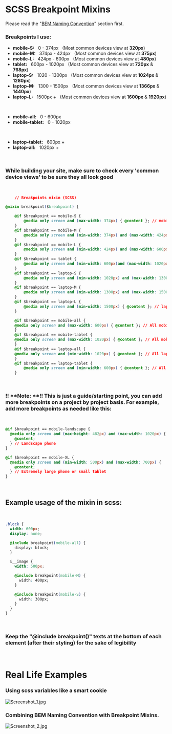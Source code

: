 # SCSS Breakpoint Mixins

Please read the "[BEM Naming Convention](<BEM Naming Convention.md>)" section first.
<br />

### Breakpoints I use:

-   **mobile-S:** &nbsp; 0 - 374px &nbsp; (Most common devices view at **320px**)
-   **mobile-M:** &nbsp; 374px - 424px &nbsp; (Most common devices view at **375px**)
-   **mobile-L:** &nbsp; 424px - 600px &nbsp; (Most common devices view at **480px**)
-   **tablet:** &nbsp; 600px - 1020px &nbsp; (Most common devices view at **720px** & **768px**)
-   **laptop-S:** &nbsp; 1020 - 1300px &nbsp; (Most common devices view at **1024px** & **1280px**)
-   **laptop-M:** &nbsp; 1300 - 1500px &nbsp; (Most common devices view at **1366px** & **1440px**)
-   **laptop-L:** &nbsp; 1500px + &nbsp; (Most common devices view at **1600px** & **1920px**)

<br />

-   **mobile-all:** &nbsp; 0 - 600px
-   **mobile-tablet:** &nbsp; 0 - 1020px
   
<br />

-   **laptop-tablet:** &nbsp; 600px +
-   **laptop-all:** &nbsp; 1020px +
<br />

### While building your site, make sure to check every 'common device views' to be sure they all look good

<br />

```css
    // Breakpoints mixin (SCSS)

@mixin breakpoint($breakpoint) {

    @if $breakpoint == mobile-S {
        @media only screen and (max-width: 374px) { @content }; // mobile-S: 0 - 374px (commonly 320px)
    }
    @if $breakpoint == mobile-M {
        @media only screen and (min-width: 374px) and (max-width: 424px) { @content }; // mobile-M: 374px - 424px (commonly 375px)
    }
    @if $breakpoint == mobile-L {
        @media only screen and (min-width: 424px) and (max-width: 600px) { @content }; // mobile-L:   424px - 600px (commonly 480px)
    }
    @if $breakpoint == tablet {
        @media only screen and (min-width: 600px)and (max-width: 1020px) { @content }; // tablet: 600px - 1020px (commonly 720px & 768px)
    }
    @if $breakpoint == laptop-S {
        @media only screen and (min-width: 1020px) and (max-width: 1300px) { @content }; // laptop-S: 1020 - 1300px (commonly 1024px & 1280px)
    }
    @if $breakpoint == laptop-M {
        @media only screen and (min-width: 1300px) and (max-width: 1500px) { @content }; // laptop-M: 1300 - 1500px (commonly 1366px & 1440px)
    }
    @if $breakpoint == laptop-L {
        @media only screen and (min-width: 1500px) { @content }; // laptop-L: 1500px + (commonly 1600px & 1920px)
    }

    @if $breakpoint == mobile-all {
	@media only screen and (max-width: 600px) { @content }; // All mobile breakpoints
	}
    @if $breakpoint == mobile-tablet {
	@media only screen and (max-width: 1020px) { @content }; // All mobile breakpoints + tablet
    }
    @if $breakpoint == laptop-all {
	@media only screen and (min-width: 1020px) { @content }; // All laptop breakpoints
    }
    @if $breakpoint == laptop-tablet {
    	@media only screen and (min-width: 600px) { @content }; // All laptop breakpoints + tablet
    }
```
<br />

### !! **Note: **!! This is just a guide/starting point, you can add more breakpoints on a project by project basis. For example, add more breakpoints as needed like this:

<br />

```css
@if $breakpoint == mobile-landscape {
  @media only screen and (max-height: 482px) and (max-width: 1020px) {
    @content;
  } // Landscape phone
}

@if $breakpoint == mobile-XL {
  @media only screen and (min-width: 500px) and (max-width: 700px) {
    @content;
  } // Extremely large phone or small tablet
}
```
<br />

## Example usage of the mixin in scss:

<br />

```css
.block {
  width: 600px;
  display: none;

  @include breakpoint(mobile-all) {
    display: block;
  }

  &__image {
    width: 500px;

    @include breakpoint(mobile-M) {
      width: 400px;
    }

    @include breakpoint(mobile-S) {
      width: 300px;
    }
  }
}
```
<br />

### Keep the "@include breakpoint()" texts at the bottom of each element (after their styling) for the sake of legibility

<br />

# Real Life Examples

### Using scss variables like a smart cookie

![Screenshot_1.jpg](<./assets/Screenshot_1.jpg>)


### Combining BEM Naming Convention with Breakpoint Mixins.

![Screenshot_2.jpg](<./assets/Screenshot_2.jpg>)
